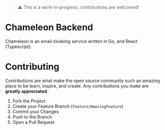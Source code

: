 > ⚠️ This is a work-in-progress, contributions are welcomed!


# Chameleon Backend
Chameleon is an email cloaking service written in Go, and React (Typescript).

# Contributing

Contributions are what make the open source community such an amazing place to be learn, inspire, and create. Any contributions you make are **greatly appreciated**.

1. Fork the Project
2. Create your Feature Branch (`feature/AmazingFeature`)
3. Commit your Changes
4. Push to the Branch
5. Open a Pull Request

